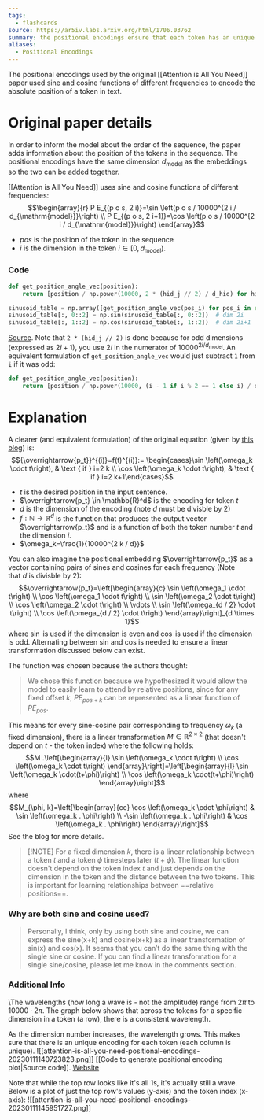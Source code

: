 ```yaml
---
tags:
  - flashcards
source: https://ar5iv.labs.arxiv.org/html/1706.03762
summary: the positional encodings ensure that each token has an unique value and the model can learn to attend to relative positions.
aliases:
  - Positional Encodings
---
```

The positional encodings used by the original [[Attention is All You Need]] paper used sine and cosine functions of different frequencies to encode the absolute position of a token in text. 

# Original paper details
In order to inform the model about the order of the sequence, the paper adds information about the position of the tokens in the sequence. The positional encodings have the same dimension $d_{\text{model}}$ as the embeddings so the two can be added together. 

[[Attention is All You Need]] uses sine and cosine functions of different frequencies:
$$\begin{array}{r}
P E_{(p o s, 2 i)}=\sin \left(p o s / 10000^{2 i / d_{\mathrm{model}}}\right) \\
P E_{(p o s, 2 i+1)}=\cos \left(p o s / 10000^{2 i / d_{\mathrm{model}}}\right)
\end{array}$$
- $pos$ is the position of the token in the sequence
- $i$ is the dimension in the token $i \in [0, d_{\text{model}})$.

### Code
```python
def get_position_angle_vec(position):
    return [position / np.power(10000, 2 * (hid_j // 2) / d_hid) for hid_j in range(d_hid)]

sinusoid_table = np.array([get_position_angle_vec(pos_i) for pos_i in range(n_position)])
sinusoid_table[:, 0::2] = np.sin(sinusoid_table[:, 0::2])  # dim 2i
sinusoid_table[:, 1::2] = np.cos(sinusoid_table[:, 1::2])  # dim 2i+1
````
[Source](https://github.com/jadore801120/attention-is-all-you-need-pytorch/blob/ecfe240e66071c8179f19e32e193d1fabd16ee08/transformer/Models.py#L35). Note that `2 * (hid_j // 2)` is done because for odd dimensions (expressed as $2i + 1$), you use $2i$ in the numerator of $10000^{2 i / d_{\mathrm{model}}}$. An equivalent formulation of `get_position_angle_vec` would just subtract `1` from `i` if it was odd:
```python
def get_position_angle_vec(position):
    return [position / np.power(10000, (i - 1 if i % 2 == 1 else i) / dimensions) for i in range(dimensions)]
```


# Explanation
A clearer (and equivalent formulation) of the original equation (given by [this blog](https://kazemnejad.com/blog/transformer_architecture_positional_encoding/)) is:
$${\overrightarrow{p_t}}^{(i)}=f(t)^{(i)}:= \begin{cases}\sin \left(\omega_k \cdot t\right), & \text { if } i=2 k \\ \cos \left(\omega_k \cdot t\right), & \text { if } i=2 k+1\end{cases}$$
- $t$ is the desired position in the input sentence.
- $\overrightarrow{p_t} \in \mathbb{R}^d$ is the encoding for token $t$
- $d$ is the dimension of the encoding (note $d$ must be divisble by 2)
- $f: \mathbb{N} \rightarrow \mathbb{R}^d$ is the function that produces the output vector $\overrightarrow{p_t}$ and is a function of both the token number $t$ and the dimension $i$.
- $\omega_k=\frac{1}{10000^{2 k / d}}$

You can also imagine the positional embedding $\overrightarrow{p_t}$ as a vector containing pairs of sines and cosines for each frequency (Note that $d$ is divisble by 2):
$$\overrightarrow{p_t}=\left[\begin{array}{c}
\sin \left(\omega_1 \cdot t\right) \\
\cos \left(\omega_1 \cdot t\right) \\
\sin \left(\omega_2 \cdot t\right) \\
\cos \left(\omega_2 \cdot t\right) \\
\vdots \\
\sin \left(\omega_{d / 2} \cdot t\right) \\
\cos \left(\omega_{d / 2} \cdot t\right)
\end{array}\right]_{d \times 1}$$
where $\sin$ is used if the dimension is even and $\cos$ is used if the dimension is odd. Alternating between sin and cos is needed to ensure a linear transformation discussed below can exist.

The function was chosen because the authors thought:
> We chose this function because we hypothesized it would allow the model to easily learn to attend by relative positions, since for any fixed offset $k$, $P E_{p o s+k}$ can be represented as a linear function of $P E_{p o s}$.

This means for every sine-cosine pair corresponding to frequency $\omega_k$ (a fixed dimension), there is a linear transformation $M \in \mathbb{R}^{2 \times 2}$ (that doesn't depend on $t$ - the token index) where the following holds:
$$M .\left[\begin{array}{l}
\sin \left(\omega_k \cdot t\right) \\
\cos \left(\omega_k \cdot t\right)
\end{array}\right]=\left[\begin{array}{l}
\sin \left(\omega_k \cdot(t+\phi)\right) \\
\cos \left(\omega_k \cdot(t+\phi)\right)
\end{array}\right]$$
where $$M_{\phi, k}=\left[\begin{array}{cc}
\cos \left(\omega_k \cdot \phi\right) & \sin \left(\omega_k . \phi\right) \\
-\sin \left(\omega_k . \phi\right) & \cos \left(\omega_k . \phi\right)
\end{array}\right]$$See the blog for more details. 

> [!NOTE] For a fixed dimension $k$, there is a linear relationship between a token $t$ and a token $\phi$ timesteps later ($t + \phi$).
> The linear function doesn't depend on the token index $t$ and just depends on the dimension in the token and the distance between the two tokens. This is important for learning relationships between ==relative positions==.
<!--SR:!2026-05-20,895,310-->

### Why are both sine and cosine used?
> Personally, I think, only by using both sine and cosine, we can express the sine(x+k) and cosine(x+k) as a linear transformation of sin(x) and cos(x). It seems that you can’t do the same thing with the single sine or cosine. If you can find a linear transformation for a single sine/cosine, please let me know in the comments section.

### Additional Info
\The wavelengths (how long a wave is - not the amplitude) range from $2\pi$ to $10000 \cdot 2 \pi$. The graph below shows that across the tokens for a specific dimension in a token (a row), there is a consistent wavelength.

As the dimension number increases, the wavelength grows. This makes sure that there is an unique encoding for each token (each column is unique).
![[attention-is-all-you-need-positional-encodings-20230111140723823.png]]
[[Code to generate positional encoding plot|Source code]]. [Website](https://dsalaj.com/2021/03/02/all-about-positional-encoding.html)

Note that while the top row looks like it's all 1s, it's actually still a wave. Below is a plot of just the top row's values (y-axis) and the token index (x-axis):
![[attention-is-all-you-need-positional-encodings-20230111145951727.png]]

